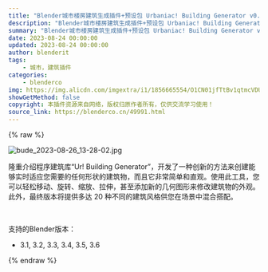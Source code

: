 ```yaml
---
title: "Blender城市楼房建筑生成插件+预设包 Urbaniac! Building Generator v0.20 建筑插件城市插件"
description: "Blender城市楼房建筑生成插件+预设包 Urbaniac! Building Generator v0.20 建筑插件城市插件"
summary: "Blender城市楼房建筑生成插件+预设包 Urbaniac! Building Generator v0.20 建筑插件城市插件"
date: 2023-08-24 00:00:00
updated: 2023-08-24 00:00:00
author: blenderit
tags: 
    - 城市，建筑插件
categories:
    - blenderco
img: https://img.alicdn.com/imgextra/i1/1856665554/O1CN01jfTtBv1qtmcVDUXzC_!!1856665554.jpg
showGetMethod: false
copyright: 本插件资源来自网络，版权归原作者所有，仅供交流学习使用！
source_link: https://blenderco.cn/49991.html
---
```


{% raw %}
<p><img class="aligncenter" src="https://img.alicdn.com/imgextra/i1/1856665554/O1CN01jfTtBv1qtmcVDUXzC_!!1856665554.jpg" alt="bude_2023-08-26_13-28-02.jpg"></p><p>隆重介绍程序建筑库“Ur! Building Generator”，开发了一种创新的方法来创建能够实时适应您需要的任何形状的建筑物，而且它非常简单和直观。使用此工具，您可以轻松移动、旋转、缩放、拉伸，甚至添加新的几何图形来修改建筑物的外观。此外，最终版本将提供多达 20 种不同的建筑风格供您在场景中混合搭配。</p><p> </p><p>支持的Blender版本：</p><ul>
<li>3.1, 3.2, 3.3, 3.4, 3.5, 3.6</li>
</ul>
<div style="display: none">blenderco</div>
{% endraw %}